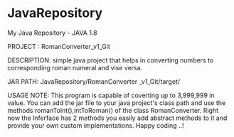 # JavaRepository
My Java Repository - JAVA 1.8

PROJECT : RomanConverter_v1_Git

DESCRIPTION: simple java project that helps in converting numbers to corresponding roman numeral and vise versa.

JAR PATH: JavaRepository/RomanConverter _v1_Git/target/

USAGE NOTE: 
This program is capable of coverting up to 3,999,999 in value. 
You can add the jar file to your java project's class path and use the methods romanToInt(),intToRoman() of the class RomanConverter.
Right now the Inferface has 2 methods you easily add abstract methods to it and provide your own custom implementations. Happy coding ..!
